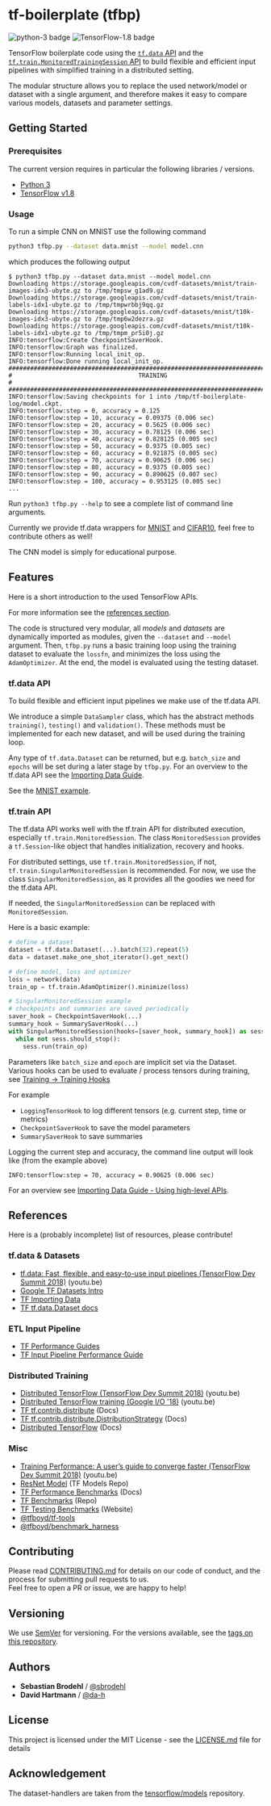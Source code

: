 # tf-boilerplate (tfbp)
![python-3 badge](https://img.shields.io/badge/python-3-brightgreen.svg) ![TensorFlow-1.8 badge](https://img.shields.io/badge/TensorFlow-1.8-brightgreen.svg)

TensorFlow boilerplate code using the [`tf.data` API](https://www.tensorflow.org/api_docs/python/tf/data) 
and the [`tf.train.MonitoredTrainingSession` API](https://www.tensorflow.org/api_docs/python/tf/train/MonitoredSession) 
to build flexible and efficient input pipelines with simplified training 
in a distributed setting.

The modular structure allows you to replace the used network/model or dataset with a single argument,
and therefore makes it easy to compare various models, datasets and parameter settings.

## Getting Started

### Prerequisites

The current version requires in particular the following libraries / versions.

* [Python 3](https://www.python.org/downloads/)
* [TensorFlow v1.8](https://github.com/tensorflow/tensorflow)

### Usage

To run a simple CNN on MNIST use the following command

```bash
python3 tfbp.py --dataset data.mnist --model model.cnn
```

which produces the following output

```
$ python3 tfbp.py --dataset data.mnist --model model.cnn
Downloading https://storage.googleapis.com/cvdf-datasets/mnist/train-images-idx3-ubyte.gz to /tmp/tmpsw_g1ad9.gz
Downloading https://storage.googleapis.com/cvdf-datasets/mnist/train-labels-idx1-ubyte.gz to /tmp/tmpwrbbj9qq.gz
Downloading https://storage.googleapis.com/cvdf-datasets/mnist/t10k-images-idx3-ubyte.gz to /tmp/tmp6w2dezra.gz
Downloading https://storage.googleapis.com/cvdf-datasets/mnist/t10k-labels-idx1-ubyte.gz to /tmp/tmpm_pr5i0j.gz
INFO:tensorflow:Create CheckpointSaverHook.
INFO:tensorflow:Graph was finalized.
INFO:tensorflow:Running local_init_op.
INFO:tensorflow:Done running local_init_op.
################################################################################
#                                   TRAINING                                   #
################################################################################
INFO:tensorflow:Saving checkpoints for 1 into /tmp/tf-boilerplate-log/model.ckpt.
INFO:tensorflow:step = 0, accuracy = 0.125
INFO:tensorflow:step = 10, accuracy = 0.09375 (0.006 sec)
INFO:tensorflow:step = 20, accuracy = 0.5625 (0.006 sec)
INFO:tensorflow:step = 30, accuracy = 0.78125 (0.006 sec)
INFO:tensorflow:step = 40, accuracy = 0.828125 (0.005 sec)
INFO:tensorflow:step = 50, accuracy = 0.9375 (0.005 sec)
INFO:tensorflow:step = 60, accuracy = 0.921875 (0.005 sec)
INFO:tensorflow:step = 70, accuracy = 0.90625 (0.006 sec)
INFO:tensorflow:step = 80, accuracy = 0.9375 (0.005 sec)
INFO:tensorflow:step = 90, accuracy = 0.890625 (0.007 sec)
INFO:tensorflow:step = 100, accuracy = 0.953125 (0.005 sec)
...
```

Run `python3 tfbp.py --help` to see a complete list of command line arguments.

Currently we provide tf.data wrappers for [MNIST](http://yann.lecun.com/exdb/mnist/)
and [CIFAR10](https://www.cs.toronto.edu/~kriz/cifar.html),
feel free to contribute others as well!

The CNN model is simply for educational purpose.

## Features

Here is a short introduction to the used TensorFlow APIs.

For more information see the [references section](#references).

The code is structured very modular, all *models* and *datasets* are dynamically 
imported as modules, given the `--dataset` and `--model` argument.
Then, `tfbp.py` runs a basic training loop using the training dataset
to evaluate the `lossfn`, and minimizes the loss using the `AdamOptimizer`.
At the end, the model is evaluated using the testing dataset.

### tf.data API

To build flexible and efficient input pipelines we make use of the tf.data API.

We introduce a simple `DataSampler` class, which has the abstract methods `training()`, `testing()` and `validation()`.
These methods must be implemented for each new dataset, and will be used during the training loop.

Any type of `tf.data.Dataset` can be returned, but e.g. `batch_size` and `epochs` will be set during a later stage by `tfbp.py`.
For an overview to the tf.data API see the [Importing Data Guide](https://www.tensorflow.org/guide/datasets).  

See the [MNIST example](data/mnist/__init__.py#L103).

### tf.train API

The tf.data API works well with the tf.train API for distributed execution, especially `tf.train.MonitoredSession`.
The class `MonitoredSession` provides a `tf.Session`-like object that handles initialization, recovery and hooks.

For distributed settings, use `tf.train.MonitoredSession`, if not, `tf.train.SingularMonitoredSession` is recommended.
For now, we use the class `SingularMonitoredSession`, as it provides all the goodies we need for the tf.data API.

If needed, the `SingularMonitoredSession` can be replaced with `MonitoredSession`.

Here is a basic example:
```python
# define a dataset
dataset = tf.data.Dataset(...).batch(32).repeat(5)
data = dataset.make_one_shot_iterator().get_next()

# define model, loss and optimizer
loss = network(data)
train_op = tf.train.AdamOptimizer().minimize(loss)

# SingularMonitoredSession example
# checkpoints and summaries are saved periodically 
saver_hook = CheckpointSaverHook(...)
summary_hook = SummarySaverHook(...)
with SingularMonitoredSession(hooks=[saver_hook, summary_hook]) as sess:
  while not sess.should_stop():
    sess.run(train_op)
```

Parameters like `batch_size` and `epoch` are implicit set via the Dataset.
Various hooks can be used to evaluate / process tensors during training, see [Training -> Training Hooks](https://www.tensorflow.org/api_guides/python/train#Training_Hooks)

For example
- `LoggingTensorHook` to log different tensors (e.g. current step, time or metrics)
- `CheckpointSaverHook` to save the model parameters
- `SummarySaverHook` to save summaries

Logging the current step and accuracy, the command line output will look like (from the example above)
```
INFO:tensorflow:step = 70, accuracy = 0.90625 (0.006 sec)
```

For an overview see [Importing Data Guide - Using high-level APIs](https://www.tensorflow.org/guide/datasets#using_high_level_apis).

## References

Here is a (probably incomplete) list of resources, please contribute!

### tf.data & Datasets
- [tf.data: Fast, flexible, and easy-to-use input pipelines (TensorFlow Dev Summit 2018)](https://youtu.be/uIcqeP7MFH0) (youtu.be)
- [Google TF Datasets Intro](https://developers.googleblog.com/2017/09/introducing-tensorflow-datasets.html)
- [TF Importing Data](https://www.tensorflow.org/programmers_guide/datasets)
- [TF tf.data.Dataset docs](https://www.tensorflow.org/api_docs/python/tf/data/Dataset)

### ETL Input Pipeline
- [TF Performance Guides](https://www.tensorflow.org/performance/performance_guide)
- [TF Input Pipeline Performance Guide](https://www.tensorflow.org/performance/datasets_performance)

### Distributed Training
- [Distributed TensorFlow (TensorFlow Dev Summit 2018)](https://youtu.be/-h0cWBiQ8s8) (youtu.be)
- [Distributed TensorFlow training (Google I/O '18)](https://youtu.be/bRMGoPqsn20) (youtu.be)
- [TF tf.contrib.distribute](https://www.tensorflow.org/versions/master/api_docs/python/tf/contrib/distribute) (Docs)
- [TF tf.contrib.distribute.DistributionStrategy](https://www.tensorflow.org/versions/master/api_docs/python/tf/contrib/distribute/DistributionStrategy) (Docs)
- [Distributed TensorFlow](https://www.tensorflow.org/deploy/distributed) (Docs)

### Misc
- [Training Performance: A user’s guide to converge faster (TensorFlow Dev Summit 2018)](https://youtu.be/SxOsJPaxHME) (youtu.be)
- [ResNet Model](https://github.com/tensorflow/models/tree/master/official/resnet) (TF Models Repo)
- [TF Performance Benchmarks](https://www.tensorflow.org/performance/benchmarks) (Docs)
- [TF Benchmarks](https://github.com/tensorflow/benchmarks) (Repo)
- [TF Testing Benchmarks](https://benchmarks-dot-tensorflow-testing.appspot.com) (Website)
- [@tfboyd/tf-tools](https://github.com/tfboyd/tf-tools)
- [@tfboyd/benchmark_harness](https://github.com/tfboyd/benchmark_harness)

## Contributing

Please read [CONTRIBUTING.md](CONTRIBUTING.md) for details on our code of conduct, and the process for submitting pull requests to us.  
Feel free to open a PR or issue, we are happy to help!

## Versioning

We use [SemVer](http://semver.org/) for versioning.
For the versions available, see the [tags on this repository](https://github.com/sbrodehl/tf-boilerplate/tags). 

## Authors
* **Sebastian Brodehl** / [@sbrodehl](https://github.com/sbrodehl)
* **David Hartmann** / [@da-h](https://github.com/da-h)

## License
This project is licensed under the MIT License - see the [LICENSE.md](LICENSE.md) file for details

## Acknowledgement
The dataset-handlers are taken from the [tensorflow/models](https://github.com/tensorflow/models) repository.
